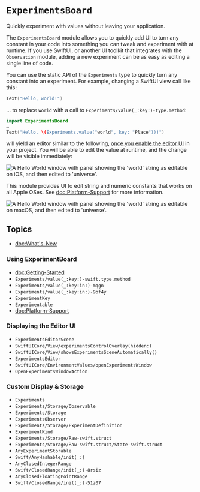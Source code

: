 # ``ExperimentsBoard``

Quickly experiment with values without leaving your application.

The `ExperimentsBoard` module allows you to quickly add UI to turn any constant in your code into something you can tweak and experiment with at runtime. If you use SwiftUI, or another UI toolkit that integrates with the `Observation` module, adding a new experiment can be as easy as editing a single line of code.

You can use the static API of the ``Experiments`` type to quickly turn any constant into an experiment. For example, changing a SwiftUI view call like this:

```swift
Text("Hello, world!")
```

… to replace `world` with a call to ``Experiments/value(_:key:)-type.method``:

```swift
import ExperimentsBoard
…
Text("Hello, \(Experiments.value("world", key: "Place"))!")
```

will yield an editor similar to the following, [once you enable the editor UI](doc:Getting-Started) in your project.
You will be able to edit the value at runtime, and the change will be visible immediately: 

![A Hello World window with panel showing the 'world' string as editable on iOS, and then edited to 'universe'.](ios-intro.jpg)

This module provides UI to edit string and numeric constants that works on all Apple OSes. See <doc:Platform-Support> for more information.

![A Hello World window with panel showing the 'world' string as editable on macOS, and then edited to 'universe'.](macos-intro.jpg)

## Topics

- <doc:What's-New>

### Using ExperimentBoard

- <doc:Getting-Started>
- ``Experiments/value(_:key:)-swift.type.method``
- ``Experiments/value(_:key:in:)-mqgn``
- ``Experiments/value(_:key:in:)-9of4y``
- ``ExperimentKey``
- ``Experimentable``
- <doc:Platform-Support>

### Displaying the Editor UI

- ``ExperimentsEditorScene``
- ``SwiftUICore/View/experimentsControlOverlay(hidden:)``
- ``SwiftUICore/View/showsExperimentsSceneAutomatically()``
- ``ExperimentsEditor``
- ``SwiftUICore/EnvironmentValues/openExperimentsWindow``
- ``OpenExperimentsWindowAction``

### Custom Display & Storage

- ``Experiments``
- ``Experiments/Storage/Observable``
- ``Experiments/Storage``
- ``ExperimentsObserver``
- ``Experiments/Storage/ExperimentDefinition``
- ``ExperimentKind``
- ``Experiments/Storage/Raw-swift.struct``
- ``Experiments/Storage/Raw-swift.struct/State-swift.struct``
- ``AnyExperimentStorable``
- ``Swift/AnyHashable/init(_:)``
- ``AnyClosedIntegerRange``
- ``Swift/ClosedRange/init(_:)-8rsiz``
- ``AnyClosedFloatingPointRange``
- ``Swift/ClosedRange/init(_:)-51z07``

